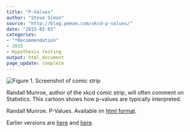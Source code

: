 ```yaml
---
title: "P-Values"
author: "Steve Simon"
source: "http://blog.pmean.com/xkcd-p-values/"
date: "2015-02-03"
categories:
- "*Recommendation"
- 2015
- Hypothesis testing
output: html_document
page_update: complete
---
```


![Figure 1. Screenshot of comic strip](http://www.pmean.com/new-images/15/xkcd-p-values01.png)

<div class="notes">

Randall Munroe, author of the xkcd comic strip, will often comment on Statistics. This cartoon shows how p-values are typically interpreted.

Randall Munroe. P-Values. Available im [html format][mun1].


[mun1]: http://xkcd.com/1478/

</div>
 
Earlier versions are [here][sim1] and [here][sim2].
 
[sim1]: http://blog.pmean.com/xkcd-p-values/
[sim2]: http://new.pmean.com/xkcd-p-values/
 
